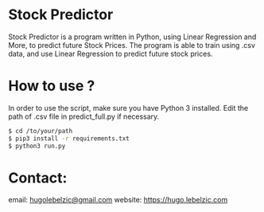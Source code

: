 # Stock Predictor
Stock Predictor is a program written in Python, using Linear Regression and More, to predict future Stock Prices.
The program is able to train using .csv data, and use Linear Regression to predict future stock prices.

# How to use ?
In order to use the script, make sure you have Python 3 installed.
Edit the path of .csv file in predict_full.py if necessary.
```sh
$ cd /to/your/path
$ pip3 install -r requirements.txt
$ python3 run.py 
```
# Contact:
email: hugolebelzic@gmail.com
website: https://hugo.lebelzic.com
